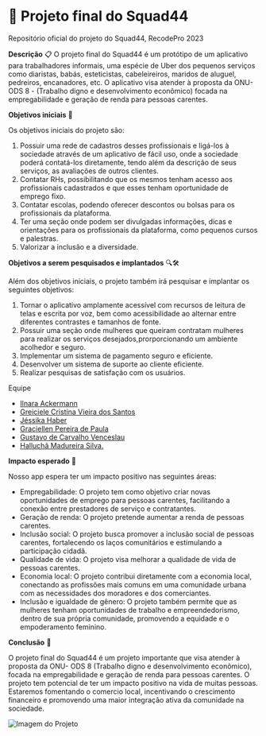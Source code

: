 # 🚀 **Projeto final do Squad44**
Repositório oficial do projeto do Squad44, RecodePro 2023

**Descrição** 📋
O projeto final do Squad44 é um protótipo de um aplicativo para trabalhadores informais, uma espécie de Uber dos pequenos serviços como diaristas, babás, esteticistas, cabeleireiros, maridos de aluguel, pedreiros, encanadores, etc. O aplicativo visa atender à proposta da ONU- ODS 8 - (Trabalho digno e desenvolvimento econômico) focada na empregabilidade e geração de renda para pessoas carentes.

**Objetivos iniciais** 🎯

Os objetivos iniciais do projeto são:

1. Possuir uma rede de cadastros desses profissionais e ligá-los à sociedade através de um aplicativo de fácil uso, onde a sociedade poderá contatá-los diretamente, tendo além da descrição de seus serviços, as avaliações de outros clientes.
2. Contatar RHs, possibilitando que os mesmos tenham acesso aos profissionais cadastrados e que esses tenham oportunidade de emprego fixo.
3. Contatar escolas, podendo oferecer descontos ou bolsas para os profissionais da plataforma.
4. Ter uma seção onde podem ser divulgadas informações, dicas e orientações para os profissionais da plataforma, como pequenos cursos e palestras.
5. Valorizar a inclusão e a diversidade.

**Objetivos a serem pesquisados e implantados** 🔍🛠️

Além dos objetivos iniciais, o projeto também irá pesquisar e implantar os seguintes objetivos:

1. Tornar o aplicativo amplamente acessível com recursos de leitura de telas e escrita por voz, bem como acessibilidade ao alternar entre diferentes contrastes e tamanhos de fonte.
2. Possuir uma seção onde mulheres que queiram contratam mulheres para realizar os serviços desejados,prorporcionando um ambiente acolhedor e seguro.
3. Implementar um sistema de pagamento seguro e eficiente.
4. Desenvolver um sistema de suporte ao cliente eficiente.
5. Realizar pesquisas de satisfação com os usuários.

Equipe
- [Ilnara Ackermann](https://github.com/ilnaraackermann)
- [Greiciele Cristina Vieira dos Santos](https://github.com/GreicyVieira)
- [Jéssika Haber](https://github.com/jessikahaber)
- [Graciellen Pereira de Paula](https://github.com/Graciellen)
- [Gustavo de Carvalho Venceslau](https://github.com/GustavoCarvalhoV)
- [Halluchã Madureira Silva.](https://github.com/hallucha)

**Impacto esperado** 🌟

Nosso app espera ter um impacto positivo nas seguintes áreas:

- Empregabilidade: O projeto tem como objetivo criar novas oportunidades de emprego para pessoas carentes, facilitando a conexão entre prestadores de serviço e contratantes.
- Geração de renda: O projeto pretende aumentar a renda de pessoas carentes.
- Inclusão social: O projeto busca promover a inclusão social de pessoas carentes, fortalecendo os laços comunitários e estimulando a participação cidadã.
- Qualidade de vida: O projeto visa melhorar a qualidade de vida de pessoas carentes.
- Economia local:  O projeto contribui diretamente com a economia local, conectando as profissões mais comuns em uma comunidade urbana com as necessidades dos moradores e dos comerciantes.
- Inclusão e igualdade de gênero: O projeto também permite que as mulheres tenham oportunidades de trabalho e empreendedorismo, dentro de sua própria comunidade, promovendo a equidade e o empoderamento feminino.

**Conclusão** 🎉

O projeto final do Squad44 é um projeto importante que visa atender à proposta da ONU- ODS 8 (Trabalho digno e desenvolvimento econômico), focada na empregabilidade e geração de renda para pessoas carentes. O projeto tem potencial de ter um impacto positivo na vida de muitas pessoas. Estaremos fomentando o comercio local, incentivando o crescimento financeiro e promovendo uma maior integração ativa da comunidade na sociedade.

![Imagem do Projeto](linkimg)
